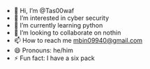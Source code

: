 - 👋 Hi, I’m @Tas00waf
- 👀 I’m interested in cyber security
- 🌱 I’m currently learning python
- 💞️ I’m looking to collaborate on nothin
- 📫 How to reach me mbin09940@gmail.com
- 😄 Pronouns: he/him
- ⚡ Fun fact: I have a six pack

<!---
Tas00waf/Tas00waf is a ✨ special ✨ repository because its `README.md` (this file) appears on your GitHub profile.
You can click the Preview link to take a look at your changes.
--->
